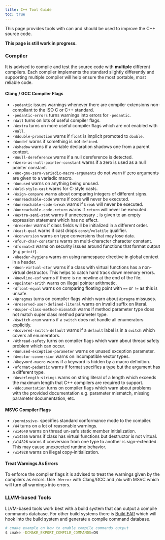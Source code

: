 ```yaml
---
title: C++ Tool Guide
toc: true
---
```


This page provides tools with can and should be used to improve the C++ source
code.

<div class="alert alert-warning">
  <strong>This page is still work in progress.</strong>
</div>

### Compiler

It is advised to compile and test the source code with **multiple** different
compilers. Each compiler implements the standard slightly differently and
supporting multiple compiler will help ensure the most portable, most reliable
code.

#### Clang / GCC Compiler Flags

- `-pedantic` issues warnings whenever there are compiler extensions
  non-compliant to the ISO C or C++ standard.
- `-pedantic-errors` turns warnings into errors for `-pedantic`.
- `-Wall` turns on lots of useful compiler flags.
- `-Wextra` turns on more useful compiler flags which are not enabled with
  `-Wall`.
- `-Wdouble-promotion` warns if `float` is implicit promoted to `double`.
- `-Wundef` warns if something is not `defined`.
- `-Wshadow` warns if a variable declaration shadows one from a parent context.
- `-Wnull-dereference` warns if a null dereference is detected.
- `-Wzero-as-null-pointer-constant` warns if a zero is used as a null pointer
  constant.
- `-Wno-gnu-zero-variadic-macro-arguments` do not warn if zero arguments are
  given to a variadic macro.
- `-Wunused` warns on anything being unused.
- `-Wold-style-cast` warns for C-style casts.
- `-Wsign-compare` warns about comparing integers of different signs.
- `-Wunreachable-code` warns if code will never be executed.
- `-Wunreachable-code-break` warns if `break` will never be executed.
- `-Wunreachable-code-return` warns if `return` will never be executed.
- `-Wextra-semi-stmt` warns if unnecessary `;` is given to an empty expression
  statement which has no effect.
- `-Wreorder` warns if class fields will be initialized in a different order.
- `-Wcast-qual` warns if cast drops `const`/`volatile` qualifier.
- `-Wconversion` warns on type conversions that may lose data.
- `-Wfour-char-constants` warns on multi-character character constant.
- `-Wformat=2` warns on security issues around functions that format output (e.g
  `printf`).
- `-Wheader-hygiene` warns on using namespace directive in global context in a
  header.
- `-Wnon-virtual-dtor` warns if a class with virtual functions has a non-virtual
  destructor. This helps to catch hard track down memory errors.
- `-Wnewline-eof` warns if there is no newline at the end of the file.
- `-Wpointer-arith` warns on illegal pointer arithmetic.
- `-Wfloat-equal` warns on comparing floating point with `==` or `!=` as this is
  unsafe.
- `-Wpragmas` turns on compiler flags which warn about `#pragma` missuses.
- `-Wreserved-user-defined-literal` warns on invalid suffix on literal.
- `-Wsuper-class-method-mismatch` warns if method parameter type does not match
  super class method parameter type.
- `-Wswitch-enum` warns if a `switch` does not handle all enumerators
  explicitly.
- `-Wcovered-switch-default` warns if a `default` label is in a `switch` which
  covers all enumerators.
- `-Wthread-safety` turns on compiler flags which warn about thread safety
  problem which can occur.
- `-Wunused-exception-parameter` warns on unused exception parameter.
- `-Wvector-conversion` warns on incompatible vector types.
- `-Wkeyword-macro` warns if a keyword is hidden by a macro definition.
- `-Wformat-pedantic` warns if format specifies a type but the argument has a
  different type.
- `-Woverlength-strings` warns on string literal of a length which exceeds the
  maximum length that C++ compilers are required to support.
- `-Wdocumentation` turns on compiler flags which warn about problems with the
  provided documentation e.g. parameter mismatch, missing parameter
  documentation, etc.

#### MSVC Compiler Flags

- `/permissive-` specifies standard conformance mode to the compiler.
- `/W4` turns on a lot of reasonable warnings.
- `/w14640` warns on thread un-safe static member initialization.
- `/w14265` warns if class has virtual functions but destructor is not virtual.
- `/w14826` warns if conversion from one type to another is sign-extended. This
  may cause unexpected runtime behavior.
- `/w14928` warns on illegal copy-initialization.

#### Treat Warnings As Errors

To enforce the compiler flags it is advised to treat the warnings given by the
compilers as errors. Use `-Werror` with Clang/GCC and `/Wx` with MSVC which will
turn all warnings into errors.

### LLVM-based Tools

LLVM-based tools work best with a build system that can output a compile
commands database. For other build systems there is
[Build EAR](https://github.com/rizsotto/Bear) which will hook into the build
system and generate a compile command database.

```sh
# cmake example on how to enable compile commands output
$ cmake -DCMAKE_EXPORT_COMPILE_COMMANDS=ON
```
